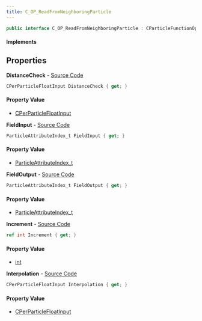 ```yaml
---
title: C_OP_ReadFromNeighboringParticle
---
```


```csharp
public interface C_OP_ReadFromNeighboringParticle : CParticleFunctionOperator, CParticleFunction, ISchemaClass<CParticleFunction>, ISchemaClass<CParticleFunctionOperator>, ISchemaClass<C_OP_ReadFromNeighboringParticle>, ISchemaField, ISchemaClass, INativeHandle
```

#### Implements

## Properties

**DistanceCheck** - [Source Code](https://github.com/swiftly-solution/swiftlys2/blob/master/managed/src/SwiftlyS2.Generated/Schemas/Interfaces/C_OP_ReadFromNeighboringParticle.cs#L22)

```csharp
CPerParticleFloatInput DistanceCheck { get; }
```

#### Property Value

- [CPerParticleFloatInput](/docs/api/shared/schemadefinitions/cperparticlefloatinput)

**FieldInput** - [Source Code](https://github.com/swiftly-solution/swiftlys2/blob/master/managed/src/SwiftlyS2.Generated/Schemas/Interfaces/C_OP_ReadFromNeighboringParticle.cs#L16)

```csharp
ParticleAttributeIndex_t FieldInput { get; }
```

#### Property Value

- [ParticleAttributeIndex_t](/docs/api/shared/schemadefinitions/particleattributeindex_t)

**FieldOutput** - [Source Code](https://github.com/swiftly-solution/swiftlys2/blob/master/managed/src/SwiftlyS2.Generated/Schemas/Interfaces/C_OP_ReadFromNeighboringParticle.cs#L18)

```csharp
ParticleAttributeIndex_t FieldOutput { get; }
```

#### Property Value

- [ParticleAttributeIndex_t](/docs/api/shared/schemadefinitions/particleattributeindex_t)

**Increment** - [Source Code](https://github.com/swiftly-solution/swiftlys2/blob/master/managed/src/SwiftlyS2.Generated/Schemas/Interfaces/C_OP_ReadFromNeighboringParticle.cs#L20)

```csharp
ref int Increment { get; }
```

#### Property Value

- [int](https://learn.microsoft.com/dotnet/api/system.int32)

**Interpolation** - [Source Code](https://github.com/swiftly-solution/swiftlys2/blob/master/managed/src/SwiftlyS2.Generated/Schemas/Interfaces/C_OP_ReadFromNeighboringParticle.cs#L24)

```csharp
CPerParticleFloatInput Interpolation { get; }
```

#### Property Value

- [CPerParticleFloatInput](/docs/api/shared/schemadefinitions/cperparticlefloatinput)

